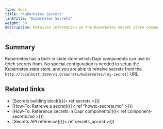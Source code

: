 ```yaml
---
type: docs
title: "Kubernetes Secrets"
linkTitle: "Kubernetes Secrets"
weight: 30
description: Detailed information on the Kubernetes secret store component
---
```


## Summary

Kubernetes has a built-in state store which Dapr components can use to fetch secrets from. No special configuration is needed to setup the Kubernetes state store, and you are able to retreive secrets from the `http://localhost:3500/v1.0/secrets/kubernetes/[my-secret]` URL.

## Related links
- [Secrets building block]({{< ref secrets >}})
- [How-To: Retreive a secret]({{< ref "howto-secrets.md" >}})
- [How-To: Reference secrets in Dapr components]({{< ref component-secrets.md >}})
- [Secrets API reference]({{< ref secrets_api.md >}})